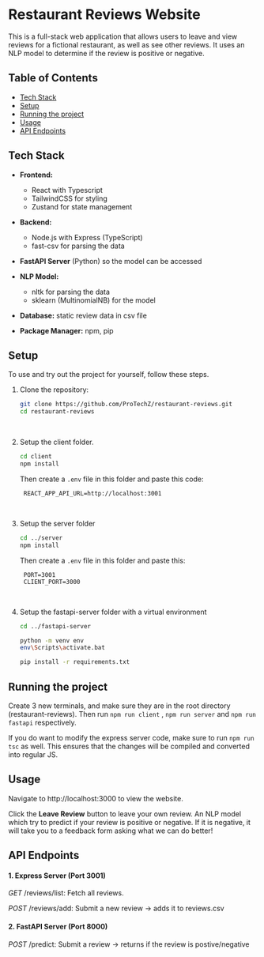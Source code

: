 # Restaurant Reviews Website

This is a full-stack web application that allows users to leave and view reviews for a fictional restaurant, as well as see other reviews. It uses an NLP model to determine if the review is positive or negative.

## Table of Contents

- [Tech Stack](#tech-stack)
- [Setup](#setup)
- [Running the project](#running-the-project)
- [Usage](#usage)
- [API Endpoints](#api-endpoints)

## Tech Stack

- **Frontend:** 
  - React with Typescript
  - TailwindCSS for styling
  - Zustand for state management

- **Backend:** 
  - Node.js with Express (TypeScript)
  - fast-csv for parsing the data

- **FastAPI Server** (Python) so the model can be accessed

- **NLP Model:**
  - nltk for parsing the data
  - sklearn (MultinomialNB) for the model

- **Database:** static review data in csv file

- **Package Manager:** npm, pip

## Setup

To use and try out the project for yourself, follow these steps.

1. Clone the repository:

   ```bash
   git clone https://github.com/ProTechZ/restaurant-reviews.git
   cd restaurant-reviews
   ```

   <br>

2. Setup the client folder.

   ```bash
   cd client
   npm install
   ```

   Then create a `.env` file in this folder and paste this code:
    
   ```
    REACT_APP_API_URL=http://localhost:3001
   ```

  <br>

3. Setup the server folder
   ```bash
   cd ../server
   npm install
   ```
   Then create a `.env` file in this folder and paste this:

   ```
    PORT=3001
    CLIENT_PORT=3000
   ```

<br>

4. Setup the fastapi-server folder with a virtual environment

   ```bash
   cd ../fastapi-server

   python -m venv env
   env\Scripts\activate.bat

   pip install -r requirements.txt
   ```

## Running the project

Create 3 new terminals, and make sure they are in the root directory (restaurant-reviews). Then run `npm run client` , `npm run server` and `npm run fastapi` respectively.

If you do want to modify the express server code, make sure to run `npm run tsc` as well. This ensures that the changes will be compiled and converted into regular JS.

## Usage

Navigate to http://localhost:3000 to view the website.

Click the **Leave Review** button to leave your own review. An NLP model which try to predict if your review is positive or negative. If it is negative, it will take you to a feedback form asking what we can do better!

## API Endpoints

#### 1. Express Server (Port 3001)
*GET* /reviews/list: Fetch all reviews.

*POST* /reviews/add: Submit a new review → adds it to reviews.csv


#### 2. FastAPI Server (Port 8000)
*POST* /predict: Submit a review → returns if the review is postive/negative
